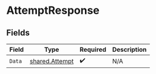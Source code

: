 # AttemptResponse


## Fields

| Field                                            | Type                                             | Required                                         | Description                                      |
| ------------------------------------------------ | ------------------------------------------------ | ------------------------------------------------ | ------------------------------------------------ |
| `Data`                                           | [shared.Attempt](../../models/shared/attempt.md) | :heavy_check_mark:                               | N/A                                              |
